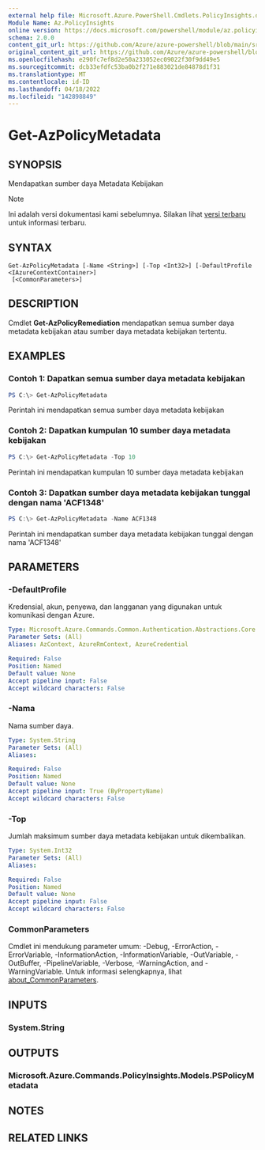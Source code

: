 ```yaml
---
external help file: Microsoft.Azure.PowerShell.Cmdlets.PolicyInsights.dll-Help.xml
Module Name: Az.PolicyInsights
online version: https://docs.microsoft.com/powershell/module/az.policyinsights/get-azpolicymetadata
schema: 2.0.0
content_git_url: https://github.com/Azure/azure-powershell/blob/main/src/PolicyInsights/PolicyInsights/help/Get-AzPolicyMetadata.md
original_content_git_url: https://github.com/Azure/azure-powershell/blob/main/src/PolicyInsights/PolicyInsights/help/Get-AzPolicyMetadata.md
ms.openlocfilehash: e290fc7ef8d2e50a233052ec09022f30f9dd49e5
ms.sourcegitcommit: dcb33efdfc53ba0b2f271e883021de84878d1f31
ms.translationtype: MT
ms.contentlocale: id-ID
ms.lasthandoff: 04/18/2022
ms.locfileid: "142898849"
---
```

# Get-AzPolicyMetadata

## SYNOPSIS
Mendapatkan sumber daya Metadata Kebijakan

> [!NOTE]
>Ini adalah versi dokumentasi kami sebelumnya. Silakan lihat [versi terbaru](/powershell/module/az.policyinsights/get-azpolicymetadata) untuk informasi terbaru.

## SYNTAX

```
Get-AzPolicyMetadata [-Name <String>] [-Top <Int32>] [-DefaultProfile <IAzureContextContainer>]
 [<CommonParameters>]
```

## DESCRIPTION
Cmdlet **Get-AzPolicyRemediation** mendapatkan semua sumber daya metadata kebijakan atau sumber daya metadata kebijakan tertentu.

## EXAMPLES

### Contoh 1: Dapatkan semua sumber daya metadata kebijakan
```powershell
PS C:\> Get-AzPolicyMetadata
```

Perintah ini mendapatkan semua sumber daya metadata kebijakan

### Contoh 2: Dapatkan kumpulan 10 sumber daya metadata kebijakan
```powershell
PS C:\> Get-AzPolicyMetadata -Top 10
```

Perintah ini mendapatkan kumpulan 10 sumber daya metadata kebijakan

### Contoh 3: Dapatkan sumber daya metadata kebijakan tunggal dengan nama 'ACF1348'
```powershell
PS C:\> Get-AzPolicyMetadata -Name ACF1348
```

Perintah ini mendapatkan sumber daya metadata kebijakan tunggal dengan nama 'ACF1348'

## PARAMETERS

### -DefaultProfile
Kredensial, akun, penyewa, dan langganan yang digunakan untuk komunikasi dengan Azure.

```yaml
Type: Microsoft.Azure.Commands.Common.Authentication.Abstractions.Core.IAzureContextContainer
Parameter Sets: (All)
Aliases: AzContext, AzureRmContext, AzureCredential

Required: False
Position: Named
Default value: None
Accept pipeline input: False
Accept wildcard characters: False
```

### -Nama
Nama sumber daya.

```yaml
Type: System.String
Parameter Sets: (All)
Aliases:

Required: False
Position: Named
Default value: None
Accept pipeline input: True (ByPropertyName)
Accept wildcard characters: False
```

### -Top
Jumlah maksimum sumber daya metadata kebijakan untuk dikembalikan.

```yaml
Type: System.Int32
Parameter Sets: (All)
Aliases:

Required: False
Position: Named
Default value: None
Accept pipeline input: False
Accept wildcard characters: False
```

### CommonParameters
Cmdlet ini mendukung parameter umum: -Debug, -ErrorAction, -ErrorVariable, -InformationAction, -InformationVariable, -OutVariable, -OutBuffer, -PipelineVariable, -Verbose, -WarningAction, and -WarningVariable. Untuk informasi selengkapnya, lihat [about_CommonParameters](http://go.microsoft.com/fwlink/?LinkID=113216).

## INPUTS

### System.String

## OUTPUTS

### Microsoft.Azure.Commands.PolicyInsights.Models.PSPolicyMetadata

## NOTES

## RELATED LINKS
